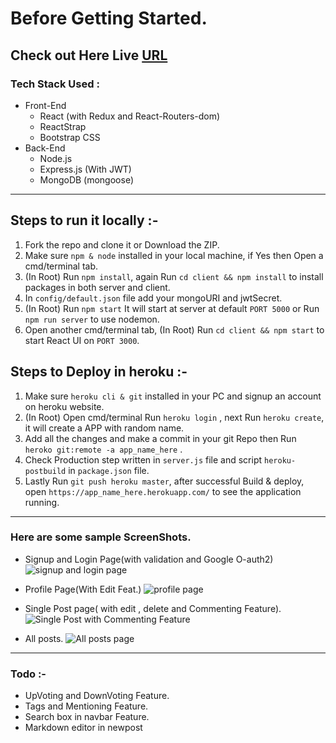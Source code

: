 # Before Getting Started.

## Check out Here Live [URL](https://codersunite.herokuapp.com/)

### Tech Stack Used :

- Front-End
  - React (with Redux and React-Routers-dom)
  - ReactStrap
  - Bootstrap CSS
- Back-End
  - Node.js
  - Express.js (With JWT)
  - MongoDB (mongoose)

---

## Steps to run it locally :-

1. Fork the repo and clone it or Download the ZIP.
2. Make sure `npm & node` installed in your local machine, if Yes then Open a cmd/terminal tab.
3. (In Root) Run `npm install`, again Run `cd client && npm install` to install packages in both server and client.
4. In `config/default.json` file add your mongoURI and jwtSecret.
5. (In Root) Run `npm start` It will start at server at default `PORT 5000` or Run `npm run server` to use nodemon.
6. Open another cmd/terminal tab, (In Root) Run `cd client && npm start` to start React UI on `PORT 3000`.

## Steps to Deploy in heroku :-

1. Make sure `heroku cli & git` installed in your PC and signup an account on heroku website.
2. (In Root) Open cmd/terminal Run `heroku login` , next Run `heroku create`, it will create a APP with random name.
3. Add all the changes and make a commit in your git Repo then Run `heroko git:remote -a app_name_here` .
4. Check Production step written in `server.js` file and script `heroku-postbuild` in `package.json` file.
5. Lastly Run `git push heroku master`, after successful Build & deploy, open `https://app_name_here.herokuapp.com/` to see the application running.

---

### Here are some sample ScreenShots.

- Signup and Login Page(with validation and Google O-auth2)
  ![signup and login page](https://i.ibb.co/fdBTjv8/Screenshot-181.png)

- Profile Page(With Edit Feat.)
  ![profile page](https://i.ibb.co/K6HxsXp/Screenshot-183.png)

- Single Post page( with edit , delete and Commenting Feature).
  ![Single Post with Commenting Feature](https://i.ibb.co/yR6ZFVT/Screenshot-182.png)

- All posts.
  ![All posts page](https://i.ibb.co/42TccKp/Screenshot-184.png)

---

### Todo :-

- UpVoting and DownVoting Feature.
- Tags and Mentioning Feature.
- Search box in navbar Feature.
- Markdown editor in newpost
